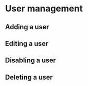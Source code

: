 # User management

## Adding a user



## Editing a user



## Disabling a user



## Deleting a user <a href="delete-user" id="delete-user"></a>



